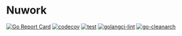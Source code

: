 # Nuwork

[![Go Report Card](https://goreportcard.com/badge/github.com/julioc98/nuwork)](https://goreportcard.com/report/github.com/julioc98/nuwork)
[![codecov](https://codecov.io/gh/julioc98/nuwork/branch/master/graph/badge.svg?token=M79ED7IU7W)](https://codecov.io/gh/julioc98/nuwork)
[![test](https://github.com/julioc98/nuwork/actions/workflows/test.yml/badge.svg)](https://github.com/julioc98/nuwork/actions/workflows/test.yml)
[![golangci-lint](https://github.com/julioc98/nuwork/actions/workflows/golangci-lint.yml/badge.svg)](https://github.com/julioc98/nuwork/actions/workflows/golangci-lint.yml)
[![go-cleanarch](https://github.com/julioc98/nuwork/actions/workflows/go-cleanarch.yml/badge.svg)](https://github.com/julioc98/nuwork/actions/workflows/go-cleanarch.yml)
